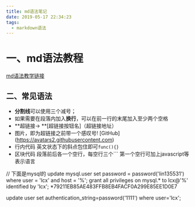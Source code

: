 ```yaml
---
title: md语法笔记
date: 2019-05-17 22:34:23
tags:
  - markdown语法
---
```

  
# 一、md语法教程
[md语法教学链接](https://segmentfault.com/markdown)  

## 二、常见语法
- **分割线**可以使用三个减号；
- 如果需要在段落内加入**换行**，可以在前一行的末尾加入至少两个空格
- **超链接->    **[超链接按钮名]（超链接地址）
- 图片，即为超链接之前带一个感叹号! [GitHub] (https://avatars2.githubusercontent.com)
- 行内代码 英文状态下的斜点包住即可`func(){}` 
- 区块代码 段落前后各一个空行，每空行三个```  第一个空行可加上javascript等表示语言

// 下面是mysql的
update mysql.user set password = password('lin135531') where user = 'lcx' and host = '%';
grant all privileges on mysql.* to lcx@'%' identified by 'lcx';
*79211EB85AE483FFB8EB4FACF0A299E85EE1D0E7


update user set authentication_string=password('1111') where user='lcx';